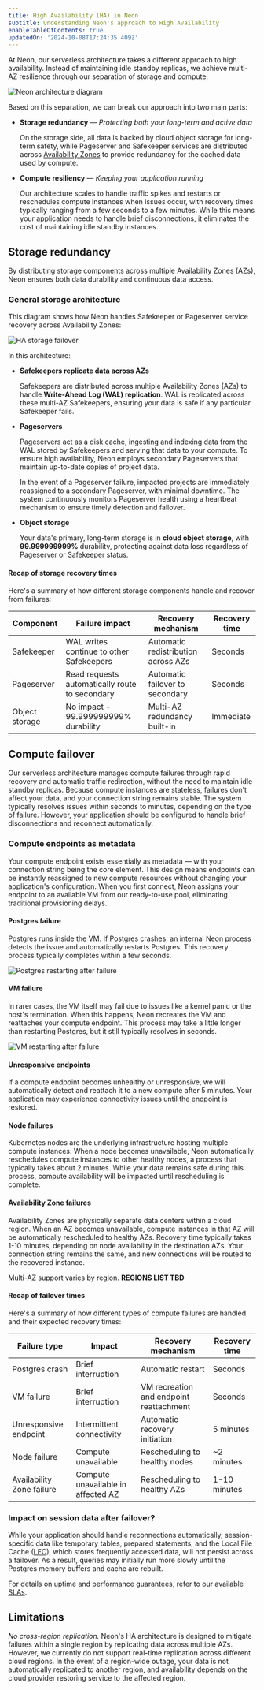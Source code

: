 ```yaml
---
title: High Availability (HA) in Neon
subtitle: Understanding Neon's approach to High Availability
enableTableOfContents: true
updatedOn: '2024-10-08T17:24:35.409Z'
---
```


At Neon, our serverless architecture takes a different approach to high availability. Instead of maintaining idle standby replicas, we achieve multi-AZ resilience through our separation of storage and compute.

![Neon architecture diagram](/docs/introduction/neon_architecture_4.jpg)

Based on this separation, we can break our approach into two main parts:

- **Storage redundancy** &#8212; _Protecting both your long-term and active data_

  On the storage side, all data is backed by cloud object storage for long-term safety, while Pageserver and Safekeeper services are distributed across [Availability Zones](https://en.wikipedia.org/wiki/Availability_zone) to provide redundancy for the cached data used by compute.

- **Compute resiliency** &#8212; _Keeping your application running_

  Our architecture scales to handle traffic spikes and restarts or reschedules compute instances when issues occur, with recovery times typically ranging from a few seconds to a few minutes. While this means your application needs to handle brief disconnections, it eliminates the cost of maintaining idle standby instances.

## Storage redundancy

By distributing storage components across multiple Availability Zones (AZs), Neon ensures both data durability and continuous data access.

### General storage architecture

This diagram shows how Neon handles Safekeeper or Pageserver service recovery across Availability Zones:

![HA storage failover](/docs/introduction/HA-storage-failover.png)

In this architecture:

- **Safekeepers replicate data across AZs**

  Safekeepers are distributed across multiple Availability Zones (AZs) to handle **Write-Ahead Log (WAL) replication**. WAL is replicated across these multi-AZ Safekeepers, ensuring your data is safe if any particular Safekeeper fails.

- **Pageservers**

  Pageservers act as a disk cache, ingesting and indexing data from the WAL stored by Safekeepers and serving that data to your compute. To ensure high availability, Neon employs secondary Pageservers that maintain up-to-date copies of project data.

  In the event of a Pageserver failure, impacted projects are immediately reassigned to a secondary Pageserver, with minimal downtime. The system continuously monitors Pageserver health using a heartbeat mechanism to ensure timely detection and failover.

- **Object storage**

  Your data's primary, long-term storage is in **cloud object storage**, with **99.999999999%** durability, protecting against data loss regardless of Pageserver or Safekeeper status.

#### Recap of storage recovery times

Here's a summary of how different storage components handle and recover from failures:

| Component      | Failure impact                                 | Recovery mechanism                  | Recovery time |
| -------------- | ---------------------------------------------- | ----------------------------------- | ------------- |
| Safekeeper     | WAL writes continue to other Safekeepers       | Automatic redistribution across AZs | Seconds       |
| Pageserver     | Read requests automatically route to secondary | Automatic failover to secondary     | Seconds       |
| Object storage | No impact - 99.999999999% durability           | Multi-AZ redundancy built-in        | Immediate     |

## Compute failover

Our serverless architecture manages compute failures through rapid recovery and automatic traffic redirection, without the need to maintain idle standby replicas. Because compute instances are stateless, failures don't affect your data, and your connection string remains stable. The system typically resolves issues within seconds to minutes, depending on the type of failure. However, your application should be configured to handle brief disconnections and reconnect automatically.

### Compute endpoints as metadata

Your compute endpoint exists essentially as metadata — with your connection string being the core element. This design means endpoints can be instantly reassigned to new compute resources without changing your application's configuration. When you first connect, Neon assigns your endpoint to an available VM from our ready-to-use pool, eliminating traditional provisioning delays.

#### Postgres failure

Postgres runs inside the VM. If Postgres crashes, an internal Neon process detects the issue and automatically restarts Postgres. This recovery process typically completes within a few seconds.

![Postgres restarting after failure](/docs/introduction/postgres_fails.png)

#### VM failure

In rarer cases, the VM itself may fail due to issues like a kernel panic or the host's termination. When this happens, Neon recreates the VM and reattaches your compute endpoint. This process may take a little longer than restarting Postgres, but it still typically resolves in seconds.

![VM restarting after failure](/docs/introduction/vm_fails.png)

#### Unresponsive endpoints

If a compute endpoint becomes unhealthy or unresponsive, we will automatically detect and reattach it to a new compute after 5 minutes. Your application may experience connectivity issues until the endpoint is restored.

#### Node failures

Kubernetes nodes are the underlying infrastructure hosting multiple compute instances. When a node becomes unavailable, Neon automatically reschedules compute instances to other healthy nodes, a process that typically takes about 2 minutes. While your data remains safe during this process, compute availability will be impacted until rescheduling is complete.

#### Availability Zone failures

Availability Zones are physically separate data centers within a cloud region. When an AZ becomes unavailable, compute instances in that AZ will be automatically rescheduled to healthy AZs. Recovery time typically takes 1-10 minutes, depending on node availability in the destination AZs. Your connection string remains the same, and new connections will be routed to the recovered instance.

Multi-AZ support varies by region. **REGIONS LIST TBD**

#### Recap of failover times

Here's a summary of how different types of compute failures are handled and their expected recovery times:

| Failure type | Impact | Recovery mechanism | Recovery time |
|--------------|---------|-------------------|---------------|
| Postgres crash | Brief interruption | Automatic restart | Seconds |
| VM failure | Brief interruption | VM recreation and endpoint reattachment | Seconds |
| Unresponsive endpoint | Intermittent connectivity | Automatic recovery initiation | 5 minutes |
| Node failure | Compute unavailable | Rescheduling to healthy nodes | ~2 minutes |
| Availability Zone failure | Compute unavailable in affected AZ | Rescheduling to healthy AZs | 1-10 minutes |

### Impact on session data after failover?

While your application should handle reconnections automatically, session-specific data like temporary tables, prepared statements, and the Local File Cache ([LFC](/docs/reference/glossary#local-file-cache)), which stores frequently accessed data, will not persist across a failover. As a result, queries may initially run more slowly until the Postgres memory buffers and cache are rebuilt.

For details on uptime and performance guarantees, refer to our available [SLAs](/docs/introduction/support#slas).

## Limitations

_No cross-region replication._ Neon's HA architecture is designed to mitigate failures within a single region by replicating data across multiple AZs. However, we currently do not support real-time replication across different cloud regions. In the event of a region-wide outage, your data is not automatically replicated to another region, and availability depends on the cloud provider restoring service to the affected region.
